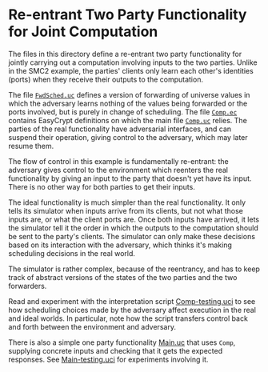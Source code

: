 Re-entrant Two Party Functionality for Joint Computation
=====================================================================

The files in this directory define a re-entrant two party
functionality for jointly carrying out a computation involving inputs
to the two parties. Unlike in the SMC2 example, the parties' clients
only learn each other's identities (ports) when they receive their
outputs to the computation.

The file [`FwdSched.uc`](FwdSched.uc) defines a version of forwarding
of universe values in which the adversary learns nothing of the values
being forwarded or the ports involved, but is purely in change of
scheduling. The file [`Comp.ec`](Comp.ec) contains EasyCrypt
definitions on which the main file [`Comp.uc`](Comp.uc) relies.
The parties of the real functionality have adversarial interfaces,
and can suspend their operation, giving control to the adversary,
which may later resume them.

The flow of control in this example is fundamentally re-entrant: the
adversary gives control to the environment which reenters the real
functionality by giving an input to the party that doesn't yet
have its input. There is no other way for both parties to get their
inputs.

The ideal functionality is much simpler than the real functionality.
It only tells its simulator when inputs arrive from its clients, but
not what those inputs are, or what the client ports are. Once both
inputs have arrived, it lets the simulator tell it the order in which
the outputs to the computation should be sent to the party's clients.
The simulator can only make these decisions based on its interaction
with the adversary, which thinks it's making scheduling decisions in
the real world.

The simulator is rather complex, because of the reentrancy, and has to
keep track of abstract versions of the states of the two parties and
the two forwarders.

Read and experiment with the interpretation script
[Comp-testing.uci](Comp-testing.uci) to see how scheduling choices
made by the adversary affect execution in the real and ideal
worlds. In particular, note how the script transfers control back and
forth between the environment and adversary.

There is also a simple one party functionality [Main.uc](Main.uc) that
uses `Comp`, supplying concrete inputs and checking that it gets the
expected responses.  See [Main-testing.uci](Main-testing.uci) for
experiments involving it.

